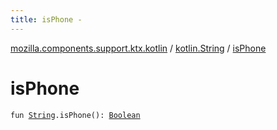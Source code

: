 ```yaml
---
title: isPhone - 
---
```


[mozilla.components.support.ktx.kotlin](../index.html) / [kotlin.String](index.html) / [isPhone](./is-phone.html)

# isPhone

`fun `[`String`](https://kotlinlang.org/api/latest/jvm/stdlib/kotlin/-string/index.html)`.isPhone(): `[`Boolean`](https://kotlinlang.org/api/latest/jvm/stdlib/kotlin/-boolean/index.html)